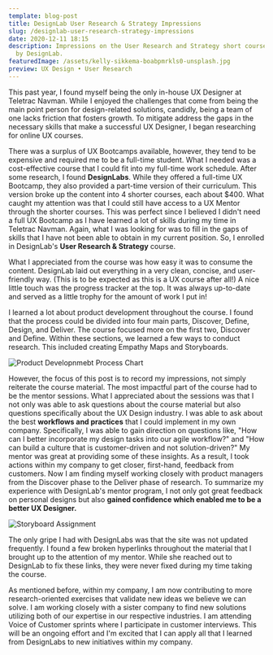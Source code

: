 ```yaml
---
template: blog-post
title: DesignLab User Research & Strategy Impressions
slug: /designlab-user-research-strategy-impressions
date: 2020-12-11 18:15
description: Impressions on the User Research and Strategy short course provided
  by DesignLab.
featuredImage: /assets/kelly-sikkema-boabpmrkls0-unsplash.jpg
preview: UX Design • User Research
---
```

This past year, I found myself being the only in-house UX Designer at Teletrac Navman. While I enjoyed the challenges that come from being the main point person for design-related solutions, candidly, being a team of one lacks friction that fosters growth. To mitigate address the gaps in the necessary skills that make a successful UX Designer, I began researching for online UX courses.

There was a surplus of UX Bootcamps available, however, they tend to be expensive and required me to be a full-time student. What I needed was a cost-effective course that I could fit into my full-time work schedule. After some research, I found **DesignLabs**. While they offered a full-time UX Bootcamp, they also provided a part-time version of their curriculum. This version broke up the content into 4 shorter courses, each about $400. What caught my attention was that I could still have access to a UX Mentor through the shorter courses. This was perfect since I believed I didn't need a full UX Bootcamp as I have learned a lot of skills during my time in Teletrac Navman. Again, what I was looking for was to fill in the gaps of skills that I have not been able to obtain in my current position. So, I enrolled in DesignLab's **User Research & Strategy** course.

What I appreciated from the course was how easy it was to consume the content. DesignLab laid out everything in a very clean, concise, and user-friendly way. (This is to be expected as this is a UX course after all!) A nice little touch was the progress tracker at the top. It was always up-to-date and served as a little trophy for the amount of work I put in!

I learned a lot about product development throughout the course. I found that the process could be divided into four main parts, Discover, Define, Design, and Deliver. The course focused more on the first two, Discover and Define. Within these sections, we learned a few ways to conduct research. This included creating Empathy Maps and Storyboards.

![Product Developnmebt Process Chart](/assets/diagram_v3.png "Product Development Process Chart")

However, the focus of this post is to record my impressions, not simply reiterate the course material. The most impactful part of the course had to be the mentor sessions. What I appreciated about the sessions was that I not only was able to ask questions about the course material but also questions specifically about the UX Design industry. I was able to ask about the best **workflows and practices** that I could implement in my own company. Specifically, I was able to gain direction on questions like, "How can I better incorporate my design tasks into our agile workflow?" and "How can build a culture that is customer-driven and not solution-driven?" My mentor was great at providing some of these insights. As a result, I took actions within my company to get closer, first-hand, feedback from customers. Now I am finding myself working closely with product managers from the Discover phase to the Deliver phase of research. To summarize my experience with DesignLab's mentor program, I not only got great feedback on personal designs but also **gained confidence which enabled me to be a better UX Designer.**

![Storyboard Assignment](/assets/storyboardreview_v1.png "Storyboard Review")

The only gripe I had with DesignLabs was that the site was not updated frequently. I found a few broken hyperlinks throughout the material that I brought up to the attention of my mentor. While she reached out to DesignLab to fix these links, they were never fixed during my time taking the course.

As mentioned before, within my company, I am now contributing to more research-oriented exercises that validate new ideas we believe we can solve. I am working closely with a sister company to find new solutions utilizing both of our expertise in our respective industries. I am attending Voice of Customer sprints where I participate in customer interviews. This will be an ongoing effort and I'm excited that I can apply all that I learned from DesignLabs to new initiatives within my company.